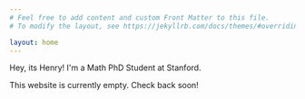 ```yaml
---
# Feel free to add content and custom Front Matter to this file.
# To modify the layout, see https://jekyllrb.com/docs/themes/#overriding-theme-defaults

layout: home
---
```


Hey, its Henry! I'm a Math PhD Student at Stanford. 

This website is currently empty. Check back soon!